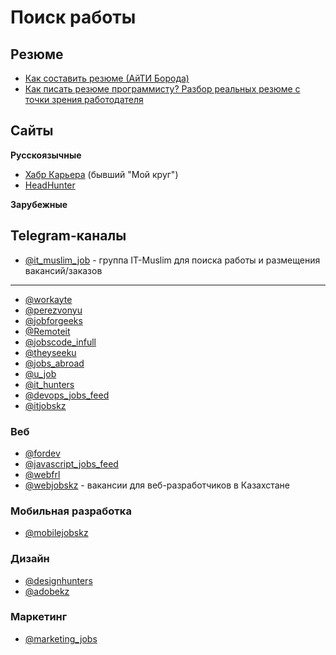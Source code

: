# Поиск работы

## Резюме

- [Как составить резюме (АйТИ Борода)](https://www.youtube.com/watch?v=5O2dWO4HejE)
- [Как писать резюме программисту? Разбор реальных резюме с точки зрения работодателя](https://www.youtube.com/watch?v=XM-SR1uc3b8)

## Сайты

**Русскоязычные**
- [Хабр Карьера](https://career.habr.com) (бывший "Мой круг")
- [HeadHunter](https://hh.ru)

**Зарубежные**

## Telegram-каналы

- [@it_muslim_job](https://t.me/it_muslim_job) - группа IT-Muslim для поиска работы и размещения вакансий/заказов

---

- [@workayte](https://t.me/workayte)
- [@perezvonyu](https://t.me/perezvonyu)
- [@jobforgeeks](https://t.me/)
- [@Remoteit](https://t.me/Remoteit)
- [@jobscode_infull](https://t.me/jobscode_infull)
- [@theyseeku](https://t.me/theyseeku)
- [@jobs_abroad](https://t.me/jobs_abroad)
- [@u_job](https://t.me/u_job)
- [@it_hunters](https://t.me/it_hunters)
- [@devops_jobs_feed](https://t.me/devops_jobs_feed)
- [@itjobskz](https://t.me/itjobskz)

### Веб

- [@fordev](https://t.me/fordev)
- [@javascript_jobs_feed](https://t.me/javascript_jobs_feed)
- [@webfrl](https://t.me/webfrl)
- [@webjobskz](https://t.me/webjobskz) - вакансии для веб-разработчиков в Казахстане

### Мобильная разработка

- [@mobilejobskz](https://t.me/mobilejobskz)

### Дизайн

- [@designhunters](https://t.me/designhunters)
- [@adobekz](https://t.me/adobekz)

### Маркетинг

- [@marketing_jobs](https://t.me/marketing_jobs)
